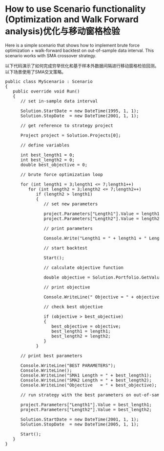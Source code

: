 # How to use Scenario functionality (Optimization and Walk Forward analysis)优化与移动窗格检验

Here is a simple scenario that shows how to implement brute force optimization + walk-forward backtest on out-of-sample data interval. This scenario works with SMA crossover strategy. 

以下代码演示了如何完成穷举优化和基于样本外数据间隔进行移动窗格检验回测。以下场景使用了SMA交叉策略。

<pre>
public class MyScenario : Scenario
{
   public override void Run()
   {
      // set in-sample data interval
      
      Solution.StartDate = new DateTime(1995, 1, 1);
      Solution.StopDate  = new DateTime(2001, 1, 1);
      
      // get reference to strategy project
      
      Project project = Solution.Projects[0];
      
      // define variables
      
      int best_length1 = 0;
      int best_length2 = 0;
      double best_objective = 0;
      
      // brute force optimization loop
      
      for (int length1 = 3;length1 <= 7;length1++)
         for (int length2 = 3;length2 <= 7;length2++)
            if (length2 > length1)
            {
               // set new parameters
               
               project.Parameters["Length1"].Value = length1;
               project.Parameters["Length2"].Value = length2;
               
               // print parameters
               
               Console.Write("Length1 = " + length1 + " Length2 = " + length2);
       
               // start backtest
               
               Start();
               
               // calculate objective function
               
               double objective = Solution.Portfolio.GetValue();
 
               // print objective
               
               Console.WriteLine(" Objective = " + objective);
       
               // check best objective
               
               if (objective > best_objective)
               {
                  best_objective = objective;
                  best_length1 = length1;
                  best_length2 = length2;
               }
            }
       
      // print best parameters
       
      Console.WriteLine("BEST PARAMETERS");
      Console.WriteLine();
      Console.WriteLine("SMA1 Length = " + best_length1);
      Console.WriteLine("SMA2 Length = " + best_length2);
      Console.WriteLine("Objective   = " + best_objective);
 
      // run strategy with the best parameters on out-of-sample data interval
      
      project.Parameters["Length1"].Value = best_length1;
      project.Parameters["Length2"].Value = best_length2;
 
      Solution.StartDate = new DateTime(2001, 1, 1);
      Solution.StopDate  = new DateTime(2005, 1, 1);
      
      Start();
   } 
}
</pre>